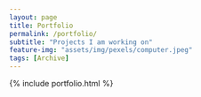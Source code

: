 ```yaml
---
layout: page
title: Portfolio
permalink: /portfolio/
subtitle: "Projects I am working on"
feature-img: "assets/img/pexels/computer.jpeg"
tags: [Archive]
---
```


{% include portfolio.html %}
